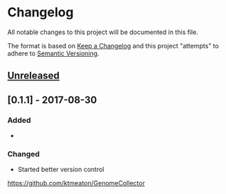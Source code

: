 # Changelog
All notable changes to this project will be documented in this file.

The format is based on [Keep a Changelog](http://keepachangelog.com/en/1.0.0/)
and this project "attempts" to adhere to [Semantic Versioning](http://semver.org/spec/v2.0.0.html).

## [Unreleased]

## [0.1.1] - 2017-08-30
### Added
- 

### Changed
- Started better version control

https://github.com/ktmeaton/GenomeCollector

[Unreleased]: https://github.com/ktmeaton/PlaguePipeline/compare/v0.1.1...HEAD
